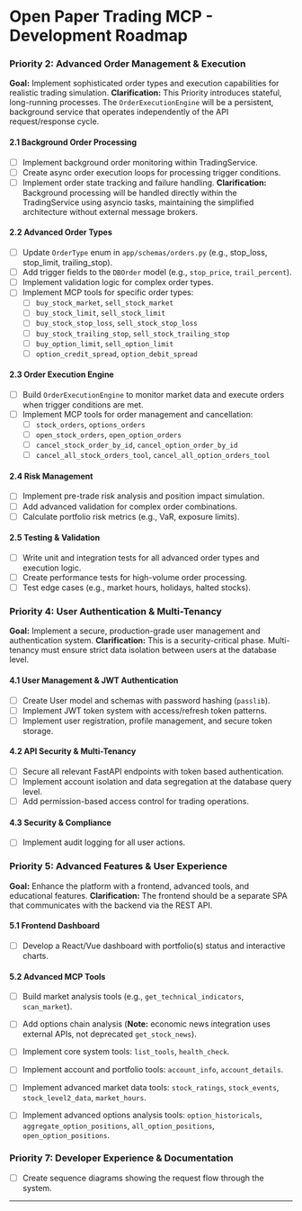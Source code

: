 # Open Paper Trading MCP - Development Roadmap

### Priority 2: Advanced Order Management & Execution
**Goal:** Implement sophisticated order types and execution capabilities for realistic trading simulation.
**Clarification:** This Priority introduces stateful, long-running processes. The `OrderExecutionEngine` will be a persistent, background service that operates independently of the API request/response cycle.

#### 2.1 Background Order Processing
- [ ] Implement background order monitoring within TradingService.
- [ ] Create async order execution loops for processing trigger conditions.
- [ ] Implement order state tracking and failure handling.
**Clarification:** Background processing will be handled directly within the TradingService using asyncio tasks, maintaining the simplified architecture without external message brokers.

#### 2.2 Advanced Order Types
- [ ] Update `OrderType` enum in `app/schemas/orders.py` (e.g., stop_loss, stop_limit, trailing_stop).
- [ ] Add trigger fields to the `DBOrder` model (e.g., `stop_price`, `trail_percent`).
- [ ] Implement validation logic for complex order types.
- [ ] Implement MCP tools for specific order types:
    - [ ] `buy_stock_market`, `sell_stock_market`
    - [ ] `buy_stock_limit`, `sell_stock_limit`
    - [ ] `buy_stock_stop_loss`, `sell_stock_stop_loss`
    - [ ] `buy_stock_trailing_stop`, `sell_stock_trailing_stop`
    - [ ] `buy_option_limit`, `sell_option_limit`
    - [ ] `option_credit_spread`, `option_debit_spread`

#### 2.3 Order Execution Engine
- [ ] Build `OrderExecutionEngine` to monitor market data and execute orders when trigger conditions are met.
- [ ] Implement MCP tools for order management and cancellation:
    - [ ] `stock_orders`, `options_orders`
    - [ ] `open_stock_orders`, `open_option_orders`
    - [ ] `cancel_stock_order_by_id`, `cancel_option_order_by_id`
    - [ ] `cancel_all_stock_orders_tool`, `cancel_all_option_orders_tool`

#### 2.4 Risk Management
- [ ] Implement pre-trade risk analysis and position impact simulation.
- [ ] Add advanced validation for complex order combinations.
- [ ] Calculate portfolio risk metrics (e.g., VaR, exposure limits).

#### 2.5 Testing & Validation
- [ ] Write unit and integration tests for all advanced order types and execution logic.
- [ ] Create performance tests for high-volume order processing.
- [ ] Test edge cases (e.g., market hours, holidays, halted stocks).

### Priority 4: User Authentication & Multi-Tenancy
**Goal:** Implement a secure, production-grade user management and authentication system.
**Clarification:** This is a security-critical phase. Multi-tenancy must ensure strict data isolation between users at the database level.

#### 4.1 User Management & JWT Authentication
- [ ] Create User model and schemas with password hashing (`passlib`).
- [ ] Implement JWT token system with access/refresh token patterns.
- [ ] Implement user registration, profile management, and secure token storage.

#### 4.2 API Security & Multi-Tenancy
- [ ] Secure all relevant FastAPI endpoints with token based authentication.
- [ ] Implement account isolation and data segregation at the database query level.
- [ ] Add permission-based access control for trading operations.

#### 4.3 Security & Compliance
- [ ] Implement audit logging for all user actions.

### Priority 5: Advanced Features & User Experience
**Goal:** Enhance the platform with a frontend, advanced tools, and educational features.
**Clarification:** The frontend should be a separate SPA that communicates with the backend via the REST API.

#### 5.1 Frontend Dashboard
- [ ] Develop a React/Vue dashboard with portfolio(s) status and interactive charts.

#### 5.2 Advanced MCP Tools
- [ ] Build market analysis tools (e.g., `get_technical_indicators`, `scan_market`).
- [ ] Add options chain analysis (**Note:** economic news integration uses external APIs, not deprecated `get_stock_news`).
- [ ] Implement core system tools: `list_tools`, `health_check`.
- [ ] Implement account and portfolio tools: `account_info`, `account_details`.
- [ ] Implement advanced market data tools: `stock_ratings`, `stock_events`, `stock_level2_data`, `market_hours`.
- [ ] Implement advanced options analysis tools: `option_historicals`, `aggregate_option_positions`, `all_option_positions`, `open_option_positions`.


### Priority 7: Developer Experience & Documentation
- [ ] Create sequence diagrams showing the request flow through the system.

---
